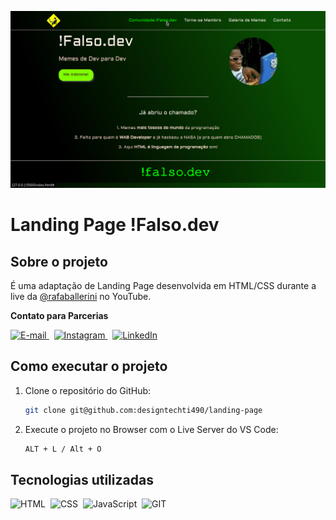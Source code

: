![Banner](banner.png)
# Landing Page !Falso.dev

## Sobre o projeto 

É uma adaptação de Landing Page desenvolvida em HTML/CSS durante a live da [@rafaballerini](https://github.com/rafaballerini) no YouTube.

**Contato para Parcerias**

[![E-mail](	https://img.shields.io/badge/ProtonMail-8B89CC?style=for-the-badge&logo=protonmail&logoColor=white)
](mailto:designtechti.dev@protonmail.com)&nbsp;
[![Instagram](https://img.shields.io/badge/Instagram-E4405F?style=for-the-badge&logo=instagram&logoColor=white)
](https://instagram.com/designtechti.dev)&nbsp;
[![LinkedIn](https://img.shields.io/badge/LinkedIn-0077B5?style=for-the-badge&logo=linkedin&logoColor=white)](https://linkedin.com/n/designtechtidev)&nbsp;


## Como executar o projeto

1. Clone o repositório do GitHub:
	```bash
	git clone git@github.com:designtechti490/landing-page
	```
2. Execute o projeto no Browser com o Live Server do VS Code:
	```bash
	ALT + L / Alt + O
	```	

## Tecnologias utilizadas

![HTML](https://img.shields.io/badge/-HTML-121011?style=for-the-badge&logo=html5)&nbsp;
![CSS](https://img.shields.io/badge/-CSS-121011?style=for-the-badge&logo=CSS3&logoColor=1572B6)&nbsp;
![JavaScript](https://img.shields.io/badge/-JavaScript-121011?style=for-the-badge&logo=javascript)&nbsp;
![GIT](https://img.shields.io/badge/-GIT-121011?style=for-the-badge&logo=git)&nbsp; 
